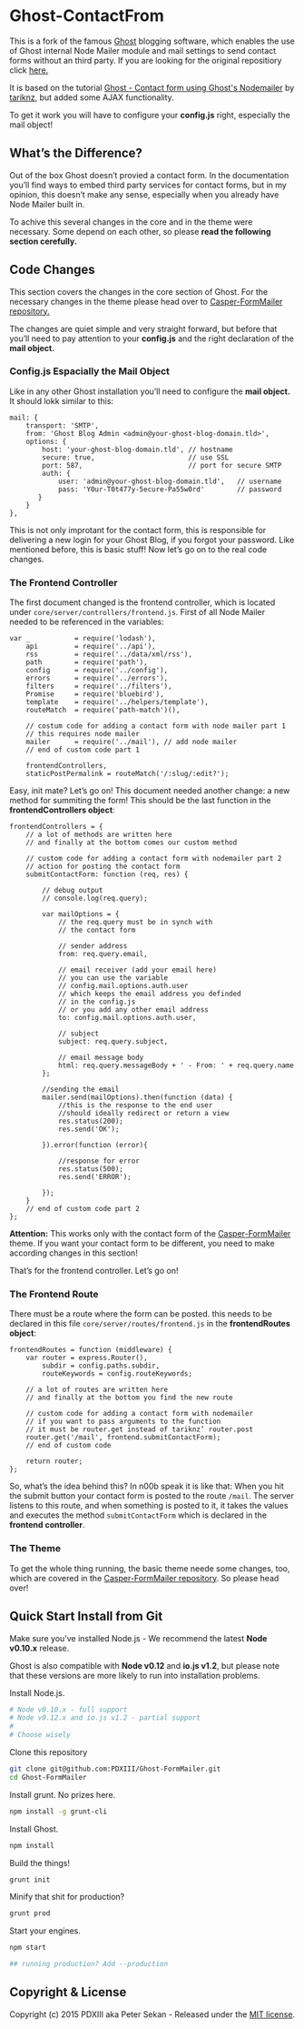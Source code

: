 # Ghost-ContactFrom

This is a fork of the famous [Ghost](https://ghost.org) blogging software, which enables the use of Ghost internal Node Mailer module and mail settings to send contact forms without an third party. If you are looking for the original repositiory click [here.](http://github.com/TryGhost/Ghost/)

It is based on the tutorial [Ghost - Contact form using Ghost's Nodemailer](http://tarikk.com/ghost-blog-contact-form-using-ghosts-nodemailer/) by [tariknz](https://github.com/tariknz), but added some AJAX functionality.

To get it work you will have to configure your __config.js__ right, especially the mail object!

## What’s the Difference?

Out of the box Ghost doesn’t provied a contact form. In the documentation you’ll find ways to embed third party services for contact forms, but in my opinion, this doesn’t make any sense, especially when you already have Node Mailer built in.

To achive this several changes in the core and in the theme were necessary. Some depend on each other, so please **read the following section cerefully.**

## Code Changes

This section covers the changes in the core section of Ghost. For the necessary changes in the theme please head over to [Casper-FormMailer repository.](https://github.com/PDXIII/Casper-FormMailer)

The changes are quiet simple and very straight forward, but before that you’ll need to pay attention to your **config.js** and the right declaration of the **mail object.**

### Config.js Espacially the Mail Object

Like in any other Ghost installation you’ll need to configure the **mail object.** It should lokk similar to this:

    mail: {
        transport: 'SMTP',
        from: 'Ghost Blog Admin <admin@your-ghost-blog-domain.tld>',
        options: {
            host: 'your-ghost-blog-domain.tld', // hostname
            secure: true,                       // use SSL
            port: 587,                          // port for secure SMTP
            auth: {
                user: 'admin@your-ghost-blog-domain.tld',   // username
                pass: 'Y0ur-T0t477y-5ecure-Pa55w0rd'        // password
           }
        }
    },

This is not only improtant for the contact form, this is responsible for delivering a new login for your Ghost Blog, if you forgot your password. Like mentioned before, this is basic stuff! Now let’s go on to the real code changes.

### The Frontend Controller

The first document changed is the frontend controller, which is located under `core/server/controllers/frontend.js`. First of all Node Mailer needed to be referenced in the variables:

    var _           = require('lodash'),
        api         = require('../api'),
        rss         = require('../data/xml/rss'),
        path        = require('path'),
        config      = require('../config'),
        errors      = require('../errors'),
        filters     = require('../filters'),
        Promise     = require('bluebird'),
        template    = require('../helpers/template'),
        routeMatch  = require('path-match')(),
    
        // costum code for adding a contact form with node mailer part 1
        // this requires node mailer
        mailer      = require('../mail'), // add node mailer
        // end of custom code part 1
    
        frontendControllers,
        staticPostPermalink = routeMatch('/:slug/:edit?');

Easy, init mate? Let’s go on! This document needed another change: a new method for summiting the form! This should be the last function in the **frontendControllers object**:

    frontendControllers = {
        // a lot of methods are written here
        // and finally at the bottom comes our custom method
    
        // custom code for adding a contact form with nodemailer part 2
        // action for posting the contact form
        submitContactForm: function (req, res) {
    
            // debug output
            // console.log(req.query);
    
            var mailOptions = {
                // the req.query must be in synch with
                // the contact form
    
                // sender address
                from: req.query.email,
    
                // email receiver (add your email here)
                // you can use the variable
                // config.mail.options.auth.user
                // which keeps the email address you definded
                // in the config.js
                // or you add any other email address
                to: config.mail.options.auth.user,
    
                // subject
                subject: req.query.subject,
    
                // email message body
                html: req.query.messageBody + ' - From: ' + req.query.name
            };
    
            //sending the email
            mailer.send(mailOptions).then(function (data) {
                //this is the response to the end user
                //should ideally redirect or return a view
                res.status(200);
                res.send('OK');
    
            }).error(function (error){
    
                //response for error
                res.status(500);
                res.send('ERROR');
    
            });
        }
        // end of custom code part 2
    };

**Attention:** This works only with the contact form of the [Casper-FormMailer](https://github.com/PDXIII/Casper-FormMailer) theme. If you want your contact form to be different, you need to make according changes in this section!

That’s for the frontend controller. Let’s go on!

### The Frontend Route

There must be a route where the form can be posted. this needs to be declared in this file `core/server/routes/frontend.js` in the **frontendRoutes object**:

    frontendRoutes = function (middleware) {
        var router = express.Router(),
            subdir = config.paths.subdir,
            routeKeywords = config.routeKeywords;
    
        // a lot of routes are written here
        // and finally at the bottom you find the new route
    
        // custom code for adding a contact form with nodemailer
        // if you want to pass arguments to the function
        // it must be router.get instead of tariknz’ router.post
        router.get('/mail', frontend.submitContactForm);
        // end of custom code
    
        return router;
    };

So, what’s the idea behind this? In n00b speak it is like that: When you hit the submit button your contact form is posted to the route `/mail`. The server listens to this route, and when something is posted to it, it takes the values and executes the method `submitContactForm` which is declared in the **frontend controller**.

### The Theme

To get the whole thing running, the basic theme neede some changes, too, which are covered in the [Casper-FormMailer repository](https://github.com/PDXIII/Casper-FormMailer). So please head over!

## Quick Start Install from Git

Make sure you've installed Node.js - We recommend the latest **Node v0.10.x** release.

Ghost is also compatible with **Node v0.12** and **io.js v1.2**, but please note that these versions are more likely to run into installation problems.

Install Node.js.

```bash
# Node v0.10.x - full support
# Node v0.12.x and io.js v1.2 - partial support
#
# Choose wisely
```

Clone this repository

```bash
git clone git@github.com:PDXIII/Ghost-FormMailer.git
cd Ghost-FormMailer
```

Install grunt. No prizes here.

```bash
npm install -g grunt-cli
```

Install Ghost.

```bash
npm install
```

Build the things!

```bash
grunt init
```

Minify that shit for production?

```bash
grunt prod
```

Start your engines.

```bash
npm start

## running production? Add --production
```


## Copyright & License

Copyright (c) 2015 PDXIII aka Peter Sekan - Released under the [MIT license](LICENSE).

